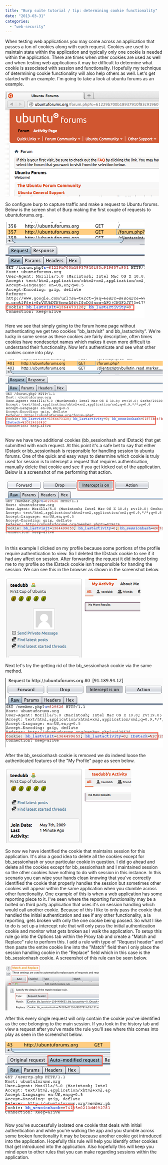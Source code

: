 ```yaml
---
title: "Burp suite tutorial / tip: determining cookie functionality"
date: "2013-03-31"
categories: 
  - "web-security"
---
```


When testing web applications you may come across an application that passes a ton of cookies along with each request. Cookies are used to maintain state within the application and typically only one cookie is needed within the application. There are times when other cookies are used as well and when testing web applications it may be difficult to determine what cookie is associated with session and functionality. Hopefully my technique of determining cookie functionality will also help others as well. Let's get started with an example. I'm going to take a look at ubuntu forums as an example.

![](/assets/UbuntuForumHomePage.png "UbuntuForumHomePage")

So configure burp to capture traffic and make a request to Ubuntu forums. Below is the screen shot of Burp making the first couple of requests to ubuntuforums.org.

![](/assets/BurpUbuntuFirstRequest2.png "BurpUbuntuFirstRequest2")

Here we see that simply going to the forum home page without authenticating we get two cookies "bb\_lastvisit" and bb\_lastactivity". We're lucky in some sense as these cookies are fairly descriptive, often times cookies have nondescript names which makes it even more difficult to understand their functionality. Now let's authenticate and see what other cookies come into play.

![](/assets/AuthUbuntuForum.png "AuthUbuntuForum")

Now we have two additional cookies (bb\_sessionhash and IDstack) that get submitted with each request. At this point it's a safe bet to say that either IDstack or bb\_sessionhash is responsible for handling session to ubuntu forums. One of the quick and easy ways to determine which cookie is truly used for session is to intercept a request that requires authentication, manually delete that cookie and see if you get kicked out of the application. Below is a screenshot of me performing that action.

![](/assets/BurpIntProfileUbuntuForum.png "BurpIntProfileUbuntuForum")

In this example I clicked on my profile because some portions of the profile require authentication to view. So I deleted the IDstack cookie to see if it had any affect on session. After forwarding the request it did indeed bring me to my profile so the IDstack cookie isn't responsible for handing the session. We can see this in the browser as shown in the screenshot below.

![](/assets/UbuntuForumProfileBeforeDelCookie.png "UbuntuForumProfileBeforeDelCookie")

Next let's try the getting rid of the bb\_sessionhash cookie via the same method.

![](/assets/BurpRemBBsessionCookie.png "BurpRemBBsessionCookie")

After the bb\_sessionhash cookie is removed we do indeed loose the authenticated features of the "My Profile" page as seen below.

![](/assets/UbuntuForumProfileAfterDeletingCookie.png "UbuntuForumProfileAfterDeletingCookie")

So now we have identified the cookie that maintains session for this application. It's also a good idea to delete all the cookies except for bb\_sessionhash or your particular cookie in question. I did go ahead and delete all the cookies except for bb\_sessionhash and I maintained session so the other cookies have nothing to do with session in this instance. In this scenario you can wipe your hands clean knowing that you've correctly identified the cookie that properly handles the session but sometimes other cookies will appear within the same application when you stumble across other functionality. One example of this is when a web application has some reporting piece to it. I've seen where the reporting functionality may be a bolted on third party application that uses it's on session handling which would call another cookie. Because of this I like to only pass the cookie that handled the initial authentication and see if any other functionality, a la reporting, gets broken with only the one cookie being passed. So what I like to do is set up a intercept rule that will only pass the initial authentication cookie and monitor what gets broken as I walk the application. To setup this rule go into the Options tab within the Proxy tab and create a "Match and Replace" rule to perform this. I add a rule with type of "Request header" and then paste the entire cookie line into the "Match" field then I only place the session handling cookie in the "Replace" field which in this case is the bb\_sessionhash cookie. A screenshot of this rule can be seen below.

![](/assets/MatchAndReplaceCookie-300x145.png "MatchAndReplaceCookie")

After this every single request will only contain the cookie you've identified as the one belonging to the main session. If you look in the history tab and view a request after you've made the rule you'll see where this comes into play as seen in the screenshot below.

![](/assets/AutoModMatchReplaceRequestForCookie.png "AutoModMatchReplaceRequestForCookie")

Now you've successfully isolated one cookie that deals with initial authentication and while you're walking the app and you stumble across some broken functionality it may be because another cookie got introduced into the application. Hopefully this rule will help you identify other cookies that get introduced into the application. Also hopefully this will keep you mind open to other rules that you can make regarding sessions within the application.
